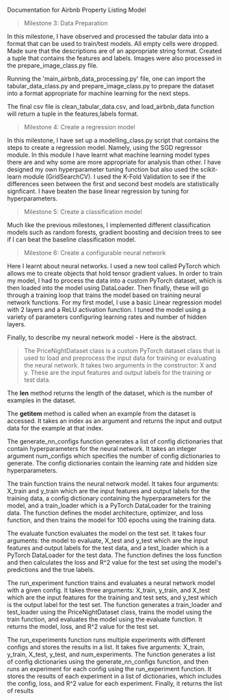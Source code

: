 Documentation for Airbnb Property Listing Model


> Milestone 3: Data Preparation

In this milestone, I have observed and processed the tabular data into a format that can be used to train/test models.
All empty cells were dropped. Made sure that the descriptions are of an appropriate string format. Created a tuple that contains the features and labels. Images were also processed in the prepare_image_class.py file.

Running the 'main_airbnb_data_processing.py' file, one can import the tabular_data_class.py and prepare_image_class.py to prepare the dataset into a format appropriate for machine learning for the next steps.

The final csv file is clean_tabular_data.csv,  and load_airbnb_data function will return a tuple in the features,labels format. 


> Milestone 4: Create a regression model

In this milestone, I have set up a modelling_class.py script that contains the steps to create a regression model. Namely, using the SGD regressor module. In this module I have learnt what machine learning model types there are and why some are more appropriate for analysis than other. 
I have designed my own hyperparameter tuning function but also used the scikit-learn module (GridSearchCV). I used the K-Fold Validation to see if the differences seen between the first and second best models are statistically signficant. I have beaten the base linear regression by tuning for hyperparameters.

> Milestone 5: Create a classification model

Much like the previous milestones, I implemented different classification models such as random forests, gradient boosting and decision trees to see if I can beat the baseline classification model. 

> Milestone 6: Create a configurable neural network

Here I learnt about neural networks. I used a new tool called PyTorch which allows me to create objects that hold tensor gradient values. In order to train my model, I had to process the data into a custom PyTorch dataset, which is then loaded into the model using DataLoader. Then finally, these will go through a training loop that trains the model based on training neural network functions. For my first model, I use a basic Linear regression model with 2 layers and a ReLU activation function. I tuned the model using a variety of parameters configuring learning rates and number of hidden layers.


Finally, to describe my neural network model - Here is the abstract.


>The PriceNightDataset class is a custom PyTorch dataset class that is used to load and preprocess the input data for training or evaluating the neural network. It takes two arguments in the constructor: X and y. These are the input features and output labels for the training or test data.

The __len__ method returns the length of the dataset, which is the number of examples in the dataset.

The __getitem__ method is called when an example from the dataset is accessed. It takes an index as an argument and returns the input and output data for the example at that index.

The generate_nn_configs function generates a list of config dictionaries that contain hyperparameters for the neural network. It takes an integer argument num_configs which specifies the number of config dictionaries to generate. The config dictionaries contain the learning rate and hidden size hyperparameters.

The train function trains the neural network model. It takes four arguments: X_train and y_train which are the input features and output labels for the training data, a config dictionary containing the hyperparameters for the model, and a train_loader which is a PyTorch DataLoader for the training data. The function defines the model architecture, optimizer, and loss function, and then trains the model for 100 epochs using the training data.

The evaluate function evaluates the model on the test set. It takes four arguments: the model to evaluate, X_test and y_test which are the input features and output labels for the test data, and a test_loader which is a PyTorch DataLoader for the test data. The function defines the loss function and then calculates the loss and R^2 value for the test set using the model's predictions and the true labels.

The run_experiment function trains and evaluates a neural network model with a given config. It takes three arguments: X_train, y_train, and X_test which are the input features for the training and test sets, and y_test which is the output label for the test set. The function generates a train_loader and test_loader using the PriceNightDataset class, trains the model using the train function, and evaluates the model using the evaluate function. It returns the model, loss, and R^2 value for the test set.

The run_experiments function runs multiple experiments with different configs and stores the results in a list. It takes five arguments: X_train, y_train, X_test, y_test, and num_experiments. The function generates a list of config dictionaries using the generate_nn_configs function, and then runs an experiment for each config using the run_experiment function. It stores the results of each experiment in a list of dictionaries, which includes the config, loss, and R^2 value for each experiment. Finally, it returns the list of results


